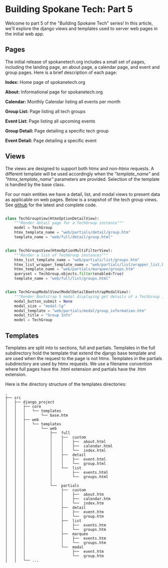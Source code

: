 # **Building Spokane Tech: Part 5**

Welcome to part 5 of the "Building Spokane Tech" series! In this article, we'll explore the django views and templates used to server web pages in the initial web app. 


## **Pages**
The initial release of spokanetech.org includes a small set of pages, including the landing page, an about page, a calendar page, and event and group pages. Here is a brief description of each page:

**Index:** Home page of spokanetech.org

**About:** Informational page for spokanetech.org

**Calendar:** Monthly Calendar listing all events per month

**Group List:** Page listing all tech groups

**Event List:** Page listing all upcoming events

**Group Detail:** Page detailing a specific tech group

**Event Detail:** Page detailing a specific event


## **Views**
The views are designed to support both htmx and non-htmx requests. A different template will be used accordingly when the *"template_name"* and *"htmx_template_name"* parameters are provided. Selection of the template is handled by the base class.

For our main entities we have a detail, list, and modal views to present data as applicable on web pages. Below is a snapshot of the tech group views. See [github](https://github.com/SpokaneTech/SpokaneTechWeb/blob/main/src/django_project/web/views.py) for the latest and complete code.

```python

class TechGroupView(HtmxOptionDetailView):
    """Render detail page for a TechGroup instance"""
    model = TechGroup
    htmx_template_name = "web/partials/detail/group.htm"
    template_name = "web/full/detail/group.html"


class TechGroupsView(HtmxOptionMultiFilterView):
    """Render a list of TechGroup instances"""
    htmx_list_template_name = "web/partials/list/groups.htm"
    htmx_list_wrapper_template_name = "web/partials/list/wrapper_list.htm"
    htmx_template_name = "web/partials/marquee/groups.htm"
    queryset = TechGroup.objects.filter(enabled=True)
    template_name = "web/full/list/groups.html"


class TechGroupModalView(ModelDetailBootstrapModalView):
    """Render Bootstrap 5 modal displaying get details of a TechGroup instance"""
    modal_button_submit = None
    modal_size = "modal-lg"
    modal_template = "web/partials/modal/group_information.htm"
    modal_title = "Group Info"
    model = TechGroup
```


## **Templates**

Templates are split into to sections, full and partials. Templates in the full subdirectory hold the template that extend the django base template and are used when the request to the page is not htmx. Templates in the partials subdirectory are used by htmx requests. We use a filename convention where full pages have the .html extension and partials have the .htm extension.

Here is the directory structure of the templates directories:
```plaintext
.
├── src
│   ├── django_project
│   │   ├── core
│   │   │   └── templates
│   │   │       └── base.htm
│   │   ├── web
│   │   │   └── templates
│   │   │       └── web
│   │   │           ├──  full
│   │   │           │    ├──  custom
│   │   │           │    │    ├──  about.html
│   │   │           │    │    ├──  calendar.html
│   │   │           │    │    └──  index.html
│   │   │           │    ├──  detail
│   │   │           │    │    ├──  event.html
│   │   │           │    │    └──  group.html
│   │   │           │    └──  list
│   │   │           │         ├──  events.html
│   │   │           │         └──  groups.html
│   │   │           │
│   │   │           └──  partials
│   │   │                ├──  custom
│   │   │                │    ├──  about.htm
│   │   │                │    ├──  calendar.htm
│   │   │                │    └──  index.htm
│   │   │                ├──  detail
│   │   │                │    ├──  event.htm
│   │   │                │    └──  group.htm
│   │   │                ├──  list
│   │   │                │    ├──  events.htm
│   │   │                │    └──  groups.htm
│   │   │                ├──  marquee
│   │   │                │    ├──  events.htm
│   │   │                │    └──  groups.htm
│   │   │                └──  modal
│   │   │                     ├──  event.htm
│   │   │                     └──  group.htm
│   │   └── ...
```
